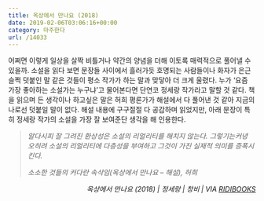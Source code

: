 ```yaml
---
title: 옥상에서 만나요 (2018)
date: 2019-02-06T03:06:16+00:00
category: 마주한다
url: /14033
---
```


어쩌면 이렇게 일상을 살짝 비틀거나 약간의 양념을 더해 이토록 매력적으로 풀어낼 수 있을까. 소설을 읽다 보면 문장들 사이에서 흘러가듯 호명되는 사람들이나 화자가 은근슬쩍 덧붙인 말 같은 것들이 평소 작가가 하는 말과 맞닿아 더 크게 울렸다. 누가 &#8216;요즘 가장 좋아하는 소설가는 누구냐&#8217;고 물어본다면 단연코 정세랑 작가라고 말할 것 같다. 책을 읽으며 든 생각이나 하고싶은 말은 허희 평론가가 해설에서 다 풀어낸 것 같아 지금의 나로선 덧붙일 말이 없다. 해설 내용에 구구절절 다 공감하며 읽었지만, 아래 문장이 특히 정세랑 작가의 소설을 가장 잘 보여준단 생각을 해 인용한다.





<blockquote class="wp-block-quote">
  <p>
    <em>알다시피 잘 그려진 환상성은 소설의 리얼리티를 해치지 않는다. 그렇기는커녕 오히려 소설의 리얼리티에 다층성을 부여하고 그것이 가진 실재적 의미를 증폭시킨다.</em>
  </p>
  
  <p>
    <cite>소소한 것들의 커다란 속삭임(옥상에서 만나요 &#8211; 해설), 허희</cite>
  </p>
</blockquote>





<p style="text-align:right">
  <em>옥상에서 만나요 (2018) | 정세랑&nbsp;| 창비 | VIA&nbsp;<a rel="noreferrer noopener" href="http://ridibooks.com/" target="_blank">RIDIBOOKS</a></em>
</p>